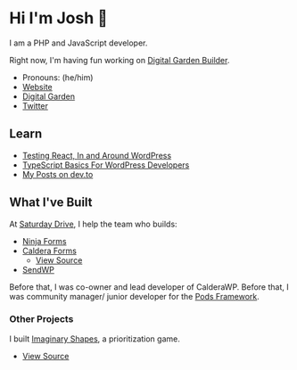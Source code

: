 # Hi I'm Josh 👋

I am a PHP and JavaScript developer.

Right now, I'm having fun working on [Digital Garden Builder](https://docs.digitalgardenbuilder.app).

- Pronouns: (he/him)
- [Website](https://joshpress.net)
- [Digital Garden](https://code.joshpress.net)
- [Twitter](https://twitter.com/josh412)

## Learn

- [Testing React, In and Around WordPress](https://react-wordpress-testing.joshpress.net/) 
- [TypeScript Basics For WordPress Developers](https://pantheon.io/blog/typescript-wordpress-basics)
- [My Posts on dev.to](https://dev.to)


## What I've Built

At [Saturday Drive](https://saturdaydrive.com/), I help the team who builds:

- [Ninja Forms](https://ninjaforms.com)
- [Caldera Forms](https://calderaforms.com)
  - [View Source](https://github.com/calderawp/caldera-forms)
- [SendWP](https://sendwp.com)

Before that, I was co-owner and lead developer of CalderaWP. Before that, I was community manager/ junior developer for the [Pods Framework](https://pods.io).

### Other Projects

I built [Imaginary Shapes](https://imaginaryshapes.com), a prioritization game.
  - [View Source](https://github.com/Shelob9/imaginary-shapes)
